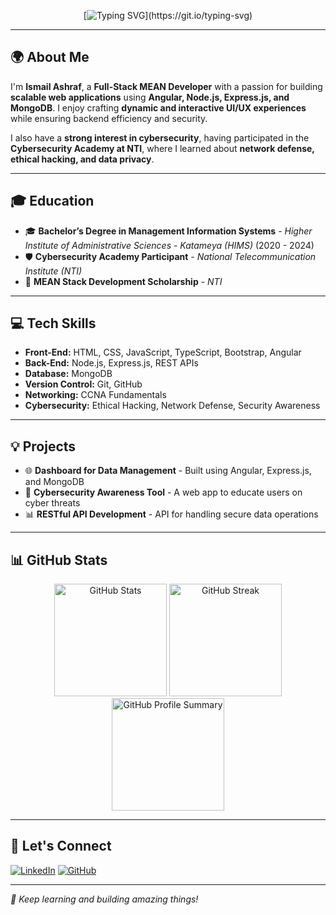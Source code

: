 <div align="center">

[![Typing SVG](https://readme-typing-svg.demolab.com?font=Jersey+15&size=30&pause=1000&color=42C3B4&background=9D56FF00&center=true&vCenter=true&repeat=false&random=false&width=435&lines=Hello!+Welcome+to+my+GitHub+page.)](https://git.io/typing-svg)  

</div>

---

## 🌍 About Me
I'm **Ismail Ashraf**, a **Full-Stack MEAN Developer** with a passion for building **scalable web applications** using **Angular, Node.js, Express.js, and MongoDB**. I enjoy crafting **dynamic and interactive UI/UX experiences** while ensuring backend efficiency and security. 

I also have a **strong interest in cybersecurity**, having participated in the **Cybersecurity Academy at NTI**, where I learned about **network defense, ethical hacking, and data privacy**.

---

## 🎓 Education
- 🎓 **Bachelor’s Degree in Management Information Systems** - *Higher Institute of Administrative Sciences - Katameya (HIMS)* (2020 - 2024)
- 🛡 **Cybersecurity Academy Participant** - *National Telecommunication Institute (NTI)*
- 🚀 **MEAN Stack Development Scholarship** - *NTI*  

---

## 💻 Tech Skills
- **Front-End:** HTML, CSS, JavaScript, TypeScript, Bootstrap, Angular
- **Back-End:** Node.js, Express.js, REST APIs
- **Database:** MongoDB
- **Version Control:** Git, GitHub
- **Networking:** CCNA Fundamentals
- **Cybersecurity:** Ethical Hacking, Network Defense, Security Awareness

---

## 💡 Projects
- 🌐 **Dashboard for Data Management** - Built using Angular, Express.js, and MongoDB
- 🔐 **Cybersecurity Awareness Tool** - A web app to educate users on cyber threats
- 📊 **RESTful API Development** - API for handling secure data operations

---

## 📊 GitHub Stats
<div align="center">
  <img src="https://github-readme-stats.vercel.app/api?username=IsmailAshraf111&show_icons=true&theme=radical&count_private=true&include_all_commits=true" height="180" alt="GitHub Stats" />
  <img src="https://github-readme-streak-stats.herokuapp.com/?user=IsmailAshraf111&theme=radical&hide_border=true" height="180" alt="GitHub Streak" />
  <img src="https://github-profile-summary-cards.vercel.app/api/cards/profile-details?username=IsmailAshraf111&theme=radical" height="180" alt="GitHub Profile Summary" />
</div>

---

## 🤝 Let's Connect
[![LinkedIn](https://img.shields.io/badge/LinkedIn-Connect-blue?style=flat&logo=linkedin)](https://www.linkedin.com/in/ismail-ashraf-777652255/)
[![GitHub](https://img.shields.io/badge/GitHub-Follow-black?style=flat&logo=github)](https://github.com/IsmailAshraf111)

---

*🚀 Keep learning and building amazing things!*

